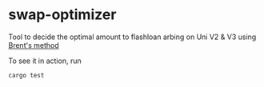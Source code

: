 # swap-optimizer
Tool to decide the optimal amount to flashloan arbing on Uni V2 &amp; V3 using [Brent's method](https://en.wikipedia.org/wiki/Brent%27s_method) 

To see it in action, run
```
cargo test 
```
